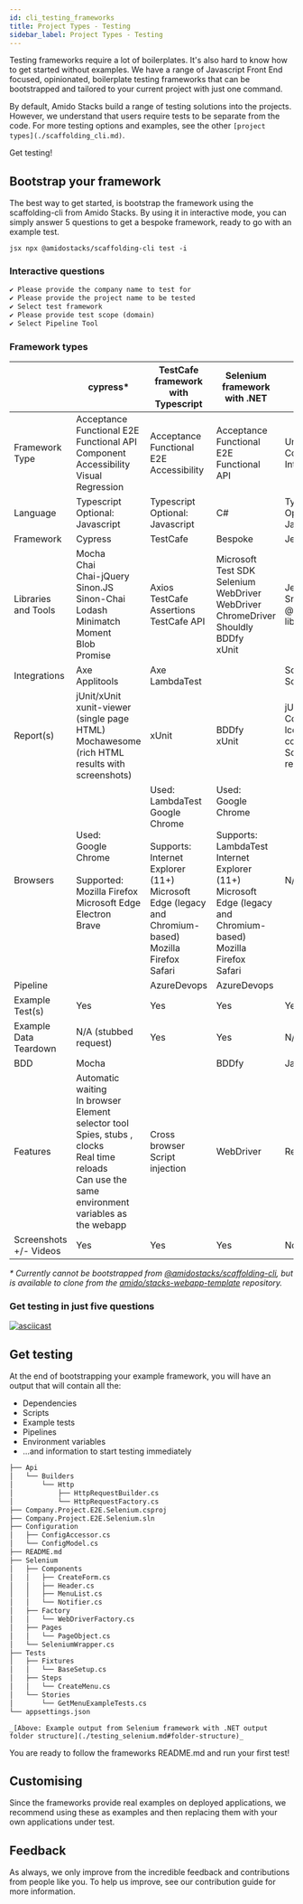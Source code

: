 ```yaml
---
id: cli_testing_frameworks
title: Project Types - Testing
sidebar_label: Project Types - Testing
---
```


Testing frameworks require a lot of boilerplates. It's also hard to know how to get started without examples. We have a range of Javascript Front End focused, opinionated, boilerplate testing frameworks that can be bootstrapped and tailored to your current project with just one command.

By default, Amido Stacks build a range of testing solutions into the projects. However, we understand that users require tests to be separate from the code. For more testing options and examples, see the other `[project types](./scaffolding_cli.md)`.

Get testing!

## Bootstrap your framework

The best way to get started, is bootstrap the framework using the scaffolding-cli from Amido Stacks. By using it in interactive mode, you can simply answer 5 questions to get a bespoke framework, ready to go with an example test.

```jsx npx @amidostacks/scaffolding-cli test -i```

### Interactive questions

```txt
✔ Please provide the company name to test for
✔ Please provide the project name to be tested
✔ Select test framework
✔ Please provide test scope (domain)
✔ Select Pipeline Tool
```

### Framework types

<!-- markdownlint-disable -->
|   | **cypress*** | **TestCafe framework with Typescript** | **Selenium framework with .NET** | **jest-sonar*** |
| --- | --- | --- | --- | --- |
|  Framework Type | Acceptance<br/>Functional E2E<br/>Functional API<br/>Component<br/>Accessibility<br/>Visual Regression | Acceptance<br/>Functional E2E<br/>Accessibility | Acceptance<br/>Functional E2E<br/>Functional API | Unit<br/>Component<br/>Integration |
|  Language | Typescript<br/>Optional: Javascript | Typescript<br/>Optional: Javascript | C# | Typescript<br/>Optional: Javascript |
|  Framework | Cypress | TestCafe | Bespoke | Jest |
|  Libraries and Tools | Mocha<br/>Chai<br/>Chai-jQuery<br/>Sinon.JS<br/>Sinon-Chai<br/>Lodash<br/>Minimatch<br/>Moment<br/>Blob<br/>Promise | Axios<br/>TestCafe Assertions<br/>TestCafe API | Microsoft Test SDK<br/>Selenium WebDriver<br/>WebDriver ChromeDriver<br/>Shouldly<br/>BDDfy<br/>xUnit | Jest Snapshot<br/>@testing-library/react |
|  Integrations | Axe<br/>Applitools | Axe<br/>LambdaTest |  | Sonar Scanner |
|  Report(s) | jUnit/xUnit<br/>xunit-viewer (single page HTML)<br/>Mochawesome (rich HTML results with screenshots) | xUnit | BDDfy<br/>xUnit | jUnit/xUnit<br/>Cobertura, lcov (code coverage)<br/>Sonar reporter |
|  Browsers | Used:<br/>Google Chrome<br/><br/>Supported:<br/>Mozilla Firefox<br/>Microsoft Edge<br/>Electron<br/>Brave | Used:<br/>LambdaTest<br/>Google Chrome<br/><br/>Supports:<br/>Internet Explorer (11+)<br/>Microsoft Edge (legacy and Chromium-based)<br/>Mozilla Firefox<br/>Safari | Used:<br/>Google Chrome<br/><br/>Supports:<br/>LambdaTest<br/>Internet Explorer (11+)<br/>Microsoft Edge (legacy and Chromium-based)<br/>Mozilla Firefox<br/>Safari | N/A |
|  Pipeline |  | AzureDevops | AzureDevops |  |
|  Example Test(s) | Yes | Yes | Yes | Yes |
|  Example Data Teardown | N/A (stubbed request) | Yes | Yes | N/A |
|  BDD | Mocha |  | BDDfy | Jasmine |
|  Features | Automatic waiting<br/>In browser<br/>Element selector tool<br/>Spies, stubs , clocks<br/>Real time reloads<br/>Can use the same environment variables as the webapp | Cross browser<br/>Script injection | WebDriver | Render |
|  Screenshots +/- Videos | Yes | Yes | Yes | No |
<!-- markdownlint-restore -->

_\* Currently cannot be bootstrapped from [@amidostacks/scaffolding-cli](https://www.npmjs.com/package/@amidostacks/scaffolding-cli), but is available to clone from the [amido/stacks-webapp-template](https://github.com/amido/stacks-webapp-template) repository._

### Get testing in just five questions

[![asciicast](https://asciinema.org/a/mpqq9MGhE2TsSXtLDhmjZfaDq.svg?t=7)](https://asciinema.org/a/mpqq9MGhE2TsSXtLDhmjZfaDq)

## Get testing

At the end of bootstrapping your example framework, you will have an output that will contain all the:

* Dependencies
* Scripts
* Example tests
* Pipelines
* Environment variables
* ...and information to start testing immediately

```bash
├── Api
│   └── Builders
│       └── Http
│           ├── HttpRequestBuilder.cs
│           └── HttpRequestFactory.cs
├── Company.Project.E2E.Selenium.csproj
├── Company.Project.E2E.Selenium.sln
├── Configuration
│   ├── ConfigAccessor.cs
│   └── ConfigModel.cs
├── README.md
├── Selenium
│   ├── Components
│   │   ├── CreateForm.cs
│   │   ├── Header.cs
│   │   ├── MenuList.cs
│   │   └── Notifier.cs
│   ├── Factory
│   │   └── WebDriverFactory.cs
│   ├── Pages
│   │   └── PageObject.cs
│   └── SeleniumWrapper.cs
├── Tests
│   ├── Fixtures
│   │   └── BaseSetup.cs
│   ├── Steps
│   │   └── CreateMenu.cs
│   └── Stories
│       └── GetMenuExampleTests.cs
└── appsettings.json
```

`_[Above: Example output from Selenium framework with .NET output folder structure](./testing_selenium.md#folder-structure)_`

You are ready to follow the frameworks README.md and run your first test!

## Customising

Since the frameworks provide real examples on deployed applications, we recommend using these as examples and then replacing them with your own applications under test.

## Feedback

As always, we only improve from the incredible feedback and contributions from people like you. To help us improve, see our contribution guide for more information.
